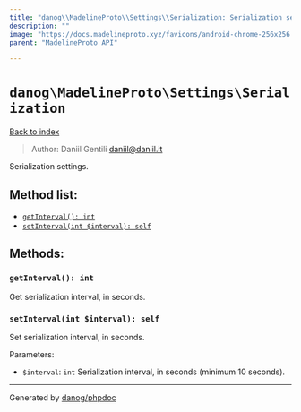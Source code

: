 ```yaml
---
title: "danog\\MadelineProto\\Settings\\Serialization: Serialization settings."
description: ""
image: "https://docs.madelineproto.xyz/favicons/android-chrome-256x256.png"
parent: "MadelineProto API"

---
```

# `danog\MadelineProto\Settings\Serialization`
[Back to index](../../../index.html)

> Author: Daniil Gentili <daniil@daniil.it>  
  

Serialization settings.  




## Method list:
* [`getInterval(): int`](#getInterval)
* [`setInterval(int $interval): self`](#setInterval)

## Methods:
### <a name="getInterval"></a> `getInterval(): int`

Get serialization interval, in seconds.



### <a name="setInterval"></a> `setInterval(int $interval): self`

Set serialization interval, in seconds.


Parameters:

* `$interval`: `int` Serialization interval, in seconds (minimum 10 seconds).  



---
Generated by [danog/phpdoc](https://phpdoc.daniil.it)
